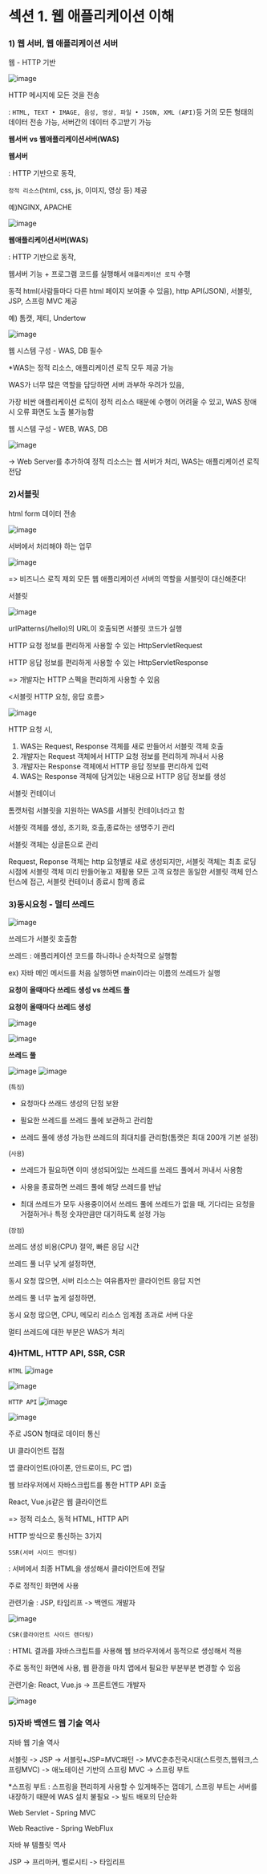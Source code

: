 # 섹션 1. 웹 애플리케이션 이해

### 1) 웹 서버, 웹 애플리케이션 서버

웹 - HTTP 기반

![image](https://user-images.githubusercontent.com/69749222/189489834-04152686-872d-413f-919d-d4cf3b05e0d0.png)

HTTP 메시지에 모든 것을 전송

: `HTML, TEXT • IMAGE, 음성, 영상, 파일 • JSON, XML (API)`등 거의 모든 형태의 데이터 전송 가능, 서버간의 데이터 주고받기 가능



**웹서버 vs 웹애플리케이션서버(WAS)**

**웹서버**

: HTTP 기반으로 동작, 

`정적 리소스`(html, css, js, 이미지, 영상 등) 제공

예)NGINX, APACHE

![image](https://user-images.githubusercontent.com/69749222/189489889-7a853172-c9b5-4f78-aedb-0a4637e8db0f.png)




**웹애플리케이션서버(WAS)**

: HTTP 기반으로 동작, 

웹서버 기능 + 프로그램 코드를 실행해서 `애플리케이션 로직` 수행

동적 html(사람들마다 다른 html 페이지 보여줄 수 있음), http API(JSON), 서블릿, JSP, 스프링 MVC 제공

예) 톰캣, 제티, Undertow

![image](https://user-images.githubusercontent.com/69749222/189489944-25899f05-786e-45b4-8472-4ca48c87a140.png)




웹 시스템 구성 - WAS, DB 필수

*WAS는 정적 리소스, 애플리케이션 로직 모두 제공 가능

WAS가 너무 많은 역할을 담당하면 서버 과부하 우려가 있음, 

가장 비싼 애플리케이션 로직이 정적 리소스 때문에 수행이 어려울 수 있고, WAS 장애 시 오류 화면도 노출 불가능함

웹 시스템 구성 - WEB, WAS, DB

![image](https://user-images.githubusercontent.com/69749222/189490553-e826fcb6-8c26-49e4-866b-0c5c4a31b055.png)


-> Web Server를 추가하여 정적 리소스는 웹 서버가 처리, WAS는 애플리케이션 로직 전담



### 2)서블릿

html form 데이터 전송

![image](https://user-images.githubusercontent.com/69749222/189490563-e39f7f6f-fae5-4ca5-a6ad-c06fcdd5f6ca.png)


서버에서 처리해야 하는 업무

![image](https://user-images.githubusercontent.com/69749222/189490595-9f49044b-444f-485b-ba09-21d9cf659d4b.png)

=> 비즈니스 로직 제외 모든 웹 애플리케이션 서버의 역할을 서블릿이 대신해준다!

서블릿

![image](https://user-images.githubusercontent.com/69749222/189490610-ae669930-bd18-4c6c-9a07-12d58a687f86.png)

urlPatterns(/hello)의 URL이 호출되면 서블릿 코드가 실행

HTTP 요청 정보를 편리하게 사용할 수 있는 HttpServletRequest

HTTP 응답 정보를 편리하게 사용할 수 있는 HttpServletResponse

=> 개발자는  HTTP 스펙을  편리하게 사용할 수 있음



<서블릿 HTTP 요청, 응답 흐름>

![image](https://user-images.githubusercontent.com/69749222/189490640-3a6730d0-2a7c-41e0-9e40-448246940743.png)

HTTP 요청 시,

1) WAS는 Request, Response 객체를 새로 만들어서 서블릿 객체 호출
2) 개발자는 Request 객체에서 HTTP 요청 정보를 편리하게 꺼내서 사용
3) 개발자는 Response 객체에서  HTTP 응답 정보를 편리하게 입력
4) WAS는 Response 객체에 담겨있는 내용으로 HTTP 응답 정보를 생성



서블릿 컨테이너

톰캣처럼 서블릿을 지원하는 WAS를 서블릿 컨테이너라고 함

서블릿 객체를 생성, 초기화, 호츨,종료하는 생명주기 관리

서블릿 객체는 싱글톤으로 관리

Request, Reponse 객체는 http 요청별로 새로 생성되지만, 서블릿 객체는 최초 로딩 시점에 서블릿 객체 미리 만들어놓고 재활용 모든 고객 요청은 동일한 서블릿 객체 인스턴스에 접근, 서블릿 컨테이너 종료시 함께 종료



### 3)동시요청 - 멀티 쓰레드

![image](https://user-images.githubusercontent.com/69749222/189490701-8b0d05f3-7893-4403-b720-6371583aff0a.png)

쓰레드가 서블릿 호출함

쓰레드 : 애플리케이션 코드를 하나하나 순차적으로 실행함

ex) 자바 메인 메서드를 처음 실행하면 main이라는 이름의 쓰레드가 실행


**요청이 올때마다 쓰레드 생성 vs 쓰레드 풀**

**요청이 올때마다 쓰레드 생성**

![image](https://user-images.githubusercontent.com/69749222/189490807-8acd344a-e682-4452-9f7a-cec0a806fbcf.png)


![image](https://user-images.githubusercontent.com/69749222/189490814-45692e59-f45c-4e35-9cd6-5e766aa65020.png)



**쓰레드 풀**

![image](https://user-images.githubusercontent.com/69749222/189490825-ed8768ad-b827-48fe-8d2f-1050fac1f7d9.png)
![image](https://user-images.githubusercontent.com/69749222/189490842-54a6be8d-33b2-43b2-8b36-dd89ee8d22e3.png)


(`특징`)

- 요청마다 쓰래드 생성의 단점 보완

- 필요한 쓰레드를 쓰레드 풀에 보관하고 관리함

- 쓰레드 풀에 생성 가능한 쓰레드의 최대치를 관리함(톰캣은 최대 200개 기본 설정)

(`사용`)

- 쓰레드가 필요하면 이미 생성되어있는 쓰레드를 쓰레드 풀에서 꺼내서 사용함

- 사용을 종료하면 쓰레드 풀에 해당 쓰레드를 반납

- 최대 쓰레드가 모두 사용중이어서 쓰레드 풀에 쓰레드가 없을 때, 기다리는 요청을 거절하거나 특정 숫자만큼만 대기하도록 설정 가능

(`장점`)

쓰레드 생성 비용(CPU) 절약, 빠른 응답 시간



쓰레드 풀 너무 낮게 설정하면,

동시 요청 많으면, 서버 리소스는 여유롭자만 클라이언트 응답 지연

쓰레드 풀 너무 높게 설정하면,

동시 요청 많으면, CPU, 메모리 리소스 임계점 초과로 서버 다운

멀티 쓰레드에 대한 부분은 WAS가 처리



### 4)HTML, HTTP API, SSR, CSR

`HTML`
![image](https://user-images.githubusercontent.com/69749222/189491064-5ded3fe2-3577-4413-aef7-f2c353fee176.png)

![image](https://user-images.githubusercontent.com/69749222/189491111-f581632b-1106-4f32-abef-0b2b12ce1660.png)

`HTTP API`
![image](https://user-images.githubusercontent.com/69749222/189491159-73095efc-8d21-498c-a723-5725b5ef4817.png)

![image](https://user-images.githubusercontent.com/69749222/189491173-b36dab1d-bfd1-4e98-a1be-6d83e7dd7c61.png)


주로 JSON 형태로 데이터 통신

UI 클라이언트 접점

앱 클라이언트(아이폰, 안드로이드, PC 앱)

웹 브라우저에서 자바스크립트를 통한 HTTP API 호출

React, Vue.js같은 웹 클라이언트



=> 정적 리소스, 동적 HTML, HTTP API

HTTP 방식으로 통신하는 3가지



`SSR(서버 사이드 렌더링)`

: 서버에서 최종 HTML을 생성해서 클라이언트에 전달

주로 정적인 화면에 사용

관련기술 :  JSP, 타임리프 -> 백엔드 개발자

![image](https://user-images.githubusercontent.com/69749222/189491280-3f5c1618-3ba4-4160-96c7-2d787453caf6.png)



`CSR(클라이언트 사이드 렌더링)`

: HTML 결과를 자바스크립트를 사용해 웹 브라우저에서 동적으로 생성해서 적용

주로 동적인 화면에 사용, 웹 환경을 마치 앱에서 필요한 부분부분 변경할 수 있음

관련기술: React, Vue.js -> 프론트엔드 개발자

![image](https://user-images.githubusercontent.com/69749222/189491296-966c7023-f760-4c25-834a-64f1c3e80de5.png)




### 5)자바 백엔드 웹 기술 역사

자바 웹 기술 역사

서블릿 -> JSP -> 서블릿+JSP=MVC패턴 -> MVC춘추전국시대(스트럿츠,웹워크,스프링MVC) -> 애노테이션 기반의 스프링 MVC -> 스프링 부트

*스프링 부트 : 스프링을 편리하게 사용할 수 있게해주는 껍데기, 스프링 부트는 서버를 내장하기 때문에 WAS 설치 불필요 -> 빌드 배포의 단순화

Web Servlet - Spring MVC

Web Reactive - Spring WebFlux




자바 뷰 템플릿 역사

JSP -> 프리마커, 벨로시티 -> 타임리프

